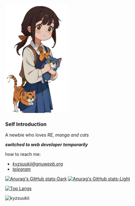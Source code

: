 <img style='width: 200px' src='https://raw.githubusercontent.com/kyzsuukii/kyzsuukii/main/01.png' width='300px' alt="00.webp"/>

### Self Introduction
A newbie who loves *RE, manga and cats*

***switched to web developer temporarily***

how to reach me:
- *kyzsuukii@gnuweeb.org*
- *[telegram](t.me/kyzsuki)*

[![Anurag's GitHub stats-Dark](https://github-readme-stats.vercel.app/api?username=kyzsuukii&show_icons=true&theme=dark#gh-dark-mode-only)](https://github.com/anuraghazra/github-readme-stats#gh-dark-mode-only)
[![Anurag's GitHub stats-Light](https://github-readme-stats.vercel.app/api?username=kyzsuukii&show_icons=true&theme=default#gh-light-mode-only)](https://github.com/anuraghazra/github-readme-stats#gh-light-mode-only)

[![Top Langs](https://github-readme-stats.vercel.app/api/top-langs/?username=kyzsuukii&layout=compact)](https://github.com/anuraghazra/github-readme-stats)

![kyzsuukii](https://count.getloli.com/get/@kyzsuukii)
